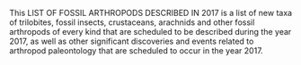 This LIST OF FOSSIL ARTHROPODS DESCRIBED IN 2017 is a list of new taxa of trilobites, fossil insects, crustaceans, arachnids and other fossil arthropods of every kind that are scheduled to be described during the year 2017, as well as other significant discoveries and events related to arthropod paleontology that are scheduled to occur in the year 2017.
